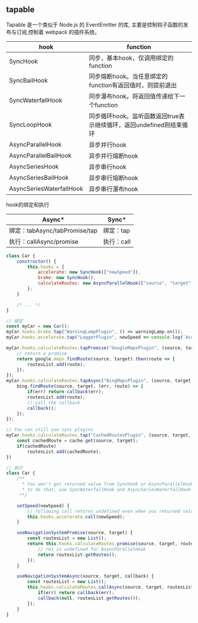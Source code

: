 ## tapable

Tapable 是一个类似于 Node.js 的 EventEmitter 的库, 主要是控制钩子函数的发布与订阅,控制着 webpack 的插件系统。 

| hook                     | function                                                     |
| ------------------------ | ------------------------------------------------------------ |
| SyncHook                 | 同步，基本hook，仅调用绑定的function                         |
| SyncBailHook             | 同步熔断hook。当任意绑定的function有返回值时，则提前退出     |
| SyncWaterfallHook        | 同步瀑布hook。将返回值传递给下一个function                   |
| SyncLoopHook             | 同步循环hook。监听函数返回true表示继续循环，返回undefined则结束循环 |
| AsyncParallelHook        | 异步并行hook                                                 |
| AsyncParallelBailHook    | 异步并行熔断hook                                             |
| AsyncSeriesHook          | 异步串行hook                                                 |
| AsyncSeriesBailHook      | 异步串行熔断hook                                             |
| AsyncSeriesWaterfallHook | 异步串行瀑布hook                                             |

hook的绑定和执行

| Async*                        | Sync*      |
| ----------------------------- | ---------- |
| 绑定：tabAsync/tabPromise/tap | 绑定：tap  |
| 执行：callAsync/promise       | 执行：call |

```javascript
class Car {
	constructor() {
		this.hooks = {
			accelerate: new SyncHook(["newSpeed"]),
			brake: new SyncHook(),
			calculateRoutes: new AsyncParallelHook(["source", "target", "routesList"])
		};
	}

	/* ... */
}
```

```javascript
// 绑定
const myCar = new Car();
myCar.hooks.brake.tap("WarningLampPlugin", () => warningLamp.on());
myCar.hooks.accelerate.tap("LoggerPlugin", newSpeed => console.log(`Accelerating to ${newSpeed}`));

myCar.hooks.calculateRoutes.tapPromise("GoogleMapsPlugin", (source, target, routesList) => {
	// return a promise
	return google.maps.findRoute(source, target).then(route => {
		routesList.add(route);
	});
});
myCar.hooks.calculateRoutes.tapAsync("BingMapsPlugin", (source, target, routesList, callback) => {
	bing.findRoute(source, target, (err, route) => {
		if(err) return callback(err);
		routesList.add(route);
		// call the callback
		callback();
	});
});

// You can still use sync plugins
myCar.hooks.calculateRoutes.tap("CachedRoutesPlugin", (source, target, routesList) => {
	const cachedRoute = cache.get(source, target);
	if(cachedRoute)
		routesList.add(cachedRoute);
})
```

```javascript
// 执行
class Car {
	/**
	  * You won't get returned value from SyncHook or AsyncParallelHook,
	  * to do that, use SyncWaterfallHook and AsyncSeriesWaterfallHook respectively
	 **/

	setSpeed(newSpeed) {
		// following call returns undefined even when you returned values
		this.hooks.accelerate.call(newSpeed);
	}

	useNavigationSystemPromise(source, target) {
		const routesList = new List();
		return this.hooks.calculateRoutes.promise(source, target, routesList).then((res) => {
			// res is undefined for AsyncParallelHook
			return routesList.getRoutes();
		});
	}

	useNavigationSystemAsync(source, target, callback) {
		const routesList = new List();
		this.hooks.calculateRoutes.callAsync(source, target, routesList, err => {
			if(err) return callback(err);
			callback(null, routesList.getRoutes());
		});
	}
}
```

